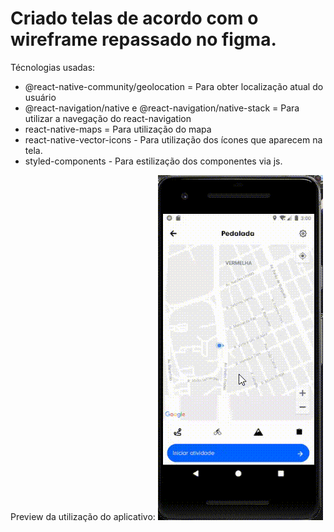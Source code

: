 # Criado telas de acordo com o wireframe repassado no figma.

Técnologias usadas: 
 - @react-native-community/geolocation = Para obter localização atual do usuário
 - @react-navigation/native e @react-navigation/native-stack = Para utilizar a navegação do react-navigation
 - react-native-maps = Para utilização do mapa
 - react-native-vector-icons - Para utilização dos ícones que aparecem na tela.
 - styled-components - Para estilização dos componentes via js.

 Preview da utilização do aplicativo: 
 ![](./src/preview/Preview-project.gif)
